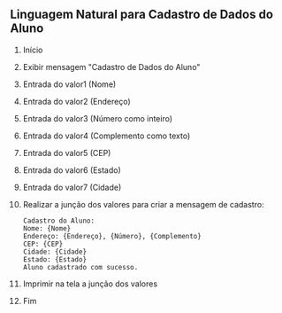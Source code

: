 ## Linguagem Natural para Cadastro de Dados do Aluno

1. Início

2. Exibir mensagem "Cadastro de Dados do Aluno"

3. Entrada do valor1 (Nome)

4. Entrada do valor2 (Endereço)

5. Entrada do valor3 (Número como inteiro)

6. Entrada do valor4 (Complemento como texto)

7. Entrada do valor5 (CEP)

8. Entrada do valor6 (Estado)

9. Entrada do valor7 (Cidade)

10. Realizar a junção dos valores para criar a mensagem de cadastro:

    ```
    Cadastro do Aluno:
    Nome: {Nome}
    Endereço: {Endereço}, {Número}, {Complemento}
    CEP: {CEP}
    Cidade: {Cidade}
    Estado: {Estado}
    Aluno cadastrado com sucesso.
    ```

11. Imprimir na tela a junção dos valores

12. Fim
